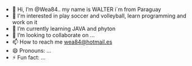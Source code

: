 - 👋 Hi, I’m @Wea84.. my name is WALTER i´m from Paraguay
- 👀 I'm interested in play soccer and volleyball, learn programming and work on it
- 🌱 I’m currently learning JAVA and phyton
- 💞️ I’m looking to collaborate on ...
- 📫 How to reach me wea84@hotmail.es
- 😄 Pronouns: ...
- ⚡ Fun fact: ...

<!---
Wea84/Wea84 is a ✨ special ✨ repository because its `README.md` (this file) appears on your GitHub profile.
You can click the Preview link to take a look at your changes.
--->
